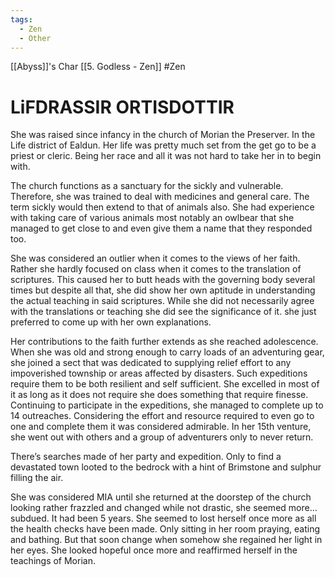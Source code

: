```yaml
---
tags:
  - Zen
  - Other
---
```

[[Abyss]]'s Char
[[5. Godless - Zen]]
#Zen
# LiFDRASSIR ORTISDOTTIR

She was raised since infancy in the church of Morian the Preserver. In the Life district of Ealdun. Her life was pretty much set from the get go to be a priest or cleric. Being her race and all it was not hard to take her in to begin with.

The church functions as a sanctuary for the sickly and vulnerable. Therefore, she was trained to deal with medicines and general care. The term sickly would then extend to that of animals also. She had experience with taking care of various animals most notably an owlbear that she managed to get close to and even give them a name that they responded too.

She was considered an outlier when it comes to the views of her faith. Rather she hardly focused on class when it comes to the translation of scriptures. This caused her to butt heads with the governing body several times but despite all that, she did show her own aptitude in understanding the actual teaching in said scriptures. While she did not necessarily agree with the translations or teaching she did see the significance of it. she just preferred to come up with her own explanations.

Her contributions to the faith further extends as she reached adolescence. When she was old and strong enough to carry loads of an adventuring gear, she joined a sect that was dedicated to supplying relief effort to any impoverished township or areas affected by disasters. Such expeditions require them to be both resilient and self sufficient. She excelled in most of it as long as it does not require she does something that require finesse. Continuing to participate in the expeditions, she managed to complete up to 14 outreaches. Considering the effort and resource required to even go to one and complete them it was considered admirable. In her 15th venture, she went out with others and a group of adventurers only to never return.

There’s searches made of her party and expedition. Only to find a devastated town looted to the bedrock with a hint of Brimstone and sulphur filling the air.

She was considered MIA until she returned at the doorstep of the church looking rather frazzled and changed while not drastic, she seemed more… subdued. It had been 5 years. She seemed to lost herself once more as all the health checks have been made. Only sitting in her room praying, eating and bathing. But that soon change when somehow she regained her light in her eyes. She looked hopeful once more and reaffirmed herself in the teachings of Morian.